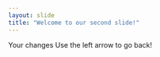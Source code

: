 ```yaml
---
layout: slide
title: "Welcome to our second slide!"
---
```

Your changes
Use the left arrow to go back!
